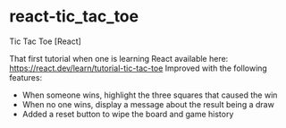 # react-tic_tac_toe
 Tic Tac Toe [React]
 
 That first tutorial when one is learning React available here: https://react.dev/learn/tutorial-tic-tac-toe
 Improved with the following features:
 - When someone wins, highlight the three squares that caused the win
 - When no one wins, display a message about the result being a draw
 - Added a reset button to wipe the board and game history


